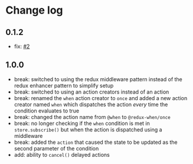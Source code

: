 
# Change log

## 0.1.2

- fix: [#2](https://github.com/jameslnewell/redux-when/issues/2)

## 1.0.0

- break: switched to using the redux middleware pattern instead of the redux enhancer pattern to simplify setup
- break: switched to using an action creators instead of an action 
- break: renamed the `when` action creator to `once` and added a new action creator named `when` which dispatches the action *every* time the condition evaluates to true
- break: changed the action name from `@when` to `@redux-when/once`
- break: no longer checking if the `when` condition is met in `store.subscribe()` but when the action is dispatched using a middleware
- break: added the `action` that caused the state to be updated as the second parameter of the condition
- add: ability to `cancel()` delayed actions

